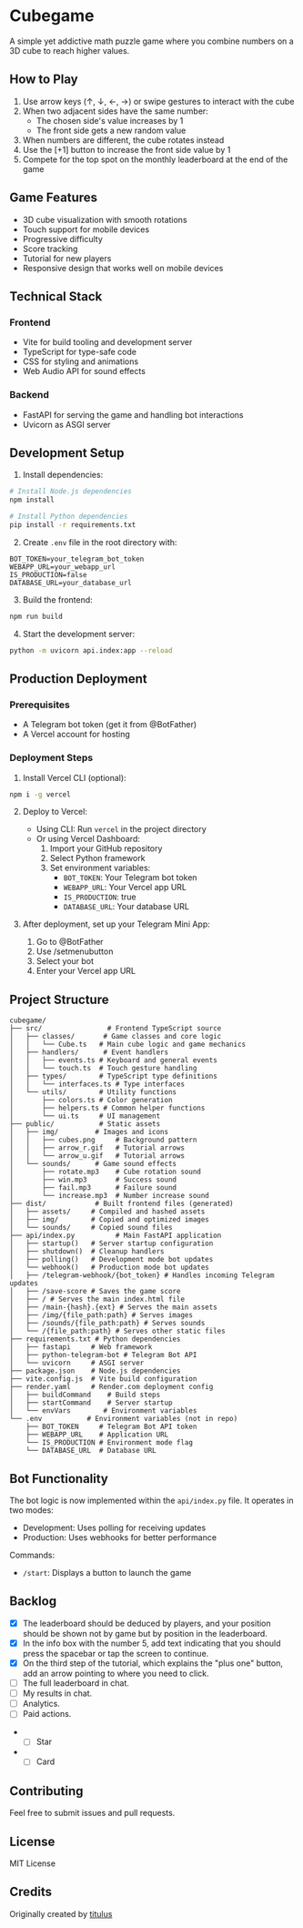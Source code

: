 # Cubegame

A simple yet addictive math puzzle game where you combine numbers on a 3D cube to reach higher values.

## How to Play

1. Use arrow keys (↑, ↓, ←, →) or swipe gestures to interact with the cube
2. When two adjacent sides have the same number:
   - The chosen side's value increases by 1
   - The front side gets a new random value
3. When numbers are different, the cube rotates instead
4. Use the [+1] button to increase the front side value by 1
5. Compete for the top spot on the monthly leaderboard at the end of the game

## Game Features

- 3D cube visualization with smooth rotations
- Touch support for mobile devices
- Progressive difficulty
- Score tracking
- Tutorial for new players
- Responsive design that works well on mobile devices

## Technical Stack

### Frontend
- Vite for build tooling and development server
- TypeScript for type-safe code
- CSS for styling and animations
- Web Audio API for sound effects

### Backend
- FastAPI for serving the game and handling bot interactions
- Uvicorn as ASGI server

## Development Setup

1. Install dependencies:
```bash
# Install Node.js dependencies
npm install

# Install Python dependencies
pip install -r requirements.txt
```

2. Create `.env` file in the root directory with:
```
BOT_TOKEN=your_telegram_bot_token
WEBAPP_URL=your_webapp_url
IS_PRODUCTION=false
DATABASE_URL=your_database_url
```

3. Build the frontend:
```bash
npm run build
```

4. Start the development server:
```bash
python -m uvicorn api.index:app --reload
```

## Production Deployment

### Prerequisites
- A Telegram bot token (get it from @BotFather)
- A Vercel account for hosting

### Deployment Steps

1. Install Vercel CLI (optional):
```bash
npm i -g vercel
```

2. Deploy to Vercel:
   - Using CLI: Run `vercel` in the project directory
   - Or using Vercel Dashboard:
     1. Import your GitHub repository
     2. Select Python framework
     3. Set environment variables:
        - `BOT_TOKEN`: Your Telegram bot token
        - `WEBAPP_URL`: Your Vercel app URL
        - `IS_PRODUCTION`: true
        - `DATABASE_URL`: Your database URL

3. After deployment, set up your Telegram Mini App:
   1. Go to @BotFather
   2. Use /setmenubutton
   3. Select your bot
   4. Enter your Vercel app URL

## Project Structure

```
cubegame/
├── src/                # Frontend TypeScript source
│   ├── classes/       # Game classes and core logic
│   │   └── Cube.ts   # Main cube logic and game mechanics
│   ├── handlers/      # Event handlers
│   │   ├── events.ts # Keyboard and general events
│   │   └── touch.ts  # Touch gesture handling
│   ├── types/        # TypeScript type definitions
│   │   └── interfaces.ts # Type interfaces
│   └── utils/        # Utility functions
│       ├── colors.ts # Color generation
│       ├── helpers.ts # Common helper functions
│       └── ui.ts     # UI management
├── public/           # Static assets
│   ├── img/         # Images and icons
│   │   ├── cubes.png     # Background pattern
│   │   ├── arrow_r.gif   # Tutorial arrows
│   │   └── arrow_u.gif   # Tutorial arrows
│   └── sounds/      # Game sound effects
│       ├── rotate.mp3    # Cube rotation sound
│       ├── win.mp3       # Success sound
│       ├── fail.mp3      # Failure sound
│       └── increase.mp3  # Number increase sound
├── dist/            # Built frontend files (generated)
│   ├── assets/     # Compiled and hashed assets
│   ├── img/        # Copied and optimized images
│   └── sounds/     # Copied sound files
├── api/index.py          # Main FastAPI application
│   ├── startup()   # Server startup configuration
│   ├── shutdown()  # Cleanup handlers
│   ├── polling()   # Development mode bot updates
│   └── webhook()   # Production mode bot updates
│   ├── /telegram-webhook/{bot_token} # Handles incoming Telegram updates
│   ├── /save-score # Saves the game score
│   ├── / # Serves the main index.html file
│   ├── /main-{hash}.{ext} # Serves the main assets
│   ├── /img/{file_path:path} # Serves images
│   ├── /sounds/{file_path:path} # Serves sounds
│   └── /{file_path:path} # Serves other static files
├── requirements.txt # Python dependencies
│   ├── fastapi     # Web framework
│   ├── python-telegram-bot # Telegram Bot API
│   └── uvicorn     # ASGI server
├── package.json    # Node.js dependencies
├── vite.config.js  # Vite build configuration
├── render.yaml     # Render.com deployment config
│   ├── buildCommand    # Build steps
│   ├── startCommand    # Server startup
│   └── envVars        # Environment variables
└── .env           # Environment variables (not in repo)
    ├── BOT_TOKEN     # Telegram Bot API token
    ├── WEBAPP_URL    # Application URL
    └── IS_PRODUCTION # Environment mode flag
    └── DATABASE_URL  # Database URL
```

## Bot Functionality

The bot logic is now implemented within the `api/index.py` file. It operates in two modes:
- Development: Uses polling for receiving updates
- Production: Uses webhooks for better performance

Commands:
- `/start`: Displays a button to launch the game

## Backlog
- [x] The leaderboard should be deduced by players, and your position should be shown not by game but by position in the leaderboard.
- [x] In the info box with the number 5, add text indicating that you should press the spacebar or tap the screen to continue.
- [x] On the third step of the tutorial, which explains the "plus one" button, add an arrow pointing to where you need to click.
- [ ] The full leaderboard in chat.
- [ ] My results in chat.
- [ ] Analytics.
- [ ] Paid actions.
- - [ ] Star
- - [ ] Card

## Contributing

Feel free to submit issues and pull requests.

## License

MIT License

## Credits

Originally created by [titulus](https://github.com/titulus/cubegame)

